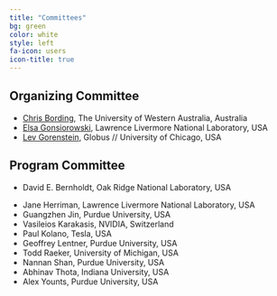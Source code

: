 ```yaml
---
title: "Committees"
bg: green
color: white
style: left
fa-icon: users
icon-title: true
---
```


## Organizing Committee

* [Chris Bording](https://www.uwa.edu.au), The University of Western Australia, Australia
* [Elsa Gonsiorowski](https://computation.llnl.gov/about/our-people/highlights/elsa-gonsiorowski), Lawrence Livermore National Laboratory, USA
* [Lev Gorenstein](https://globus.org), Globus // University of Chicago, USA

## Program Committee

* David E. Bernholdt, Oak Ridge National Laboratory, USA
<!-- * Christopher Harris, Pawsey Supercomputing Center, Australia -->
* Jane Herriman, Lawrence Livermore National Laboratory, USA
* Guangzhen Jin, Purdue University, USA
* Vasileios Karakasis, NVIDIA, Switzerland
* Paul Kolano, Tesla, USA
* Geoffrey Lentner, Purdue University, USA
* Todd Raeker, University of Michigan, USA
* Nannan Shan, Purdue University, USA
* Abhinav Thota, Indiana University, USA
* Alex Younts, Purdue University, USA

<!-- Past committee members -->
<!-- * Robert McLay, TACC, USA -->
<!-- * Susan Chacko, National Institutes of Health, USA -->
<!-- * Mozhgan Kabiri-Chimeh, NVIDIA, United Kingdom -->
<!-- * Kevin Manalo, PACE, Georgia Institute of Technology, USA -->
<!-- * Daniel Ahlin, PDC Center for High Performance Computing, Sweden -->
<!-- * Fabrice Cantos, NIWA, National Institute of Water and Atmospheric Research, New Zealand -->
<!-- * Eric Engquist, Rice University, USA -->
